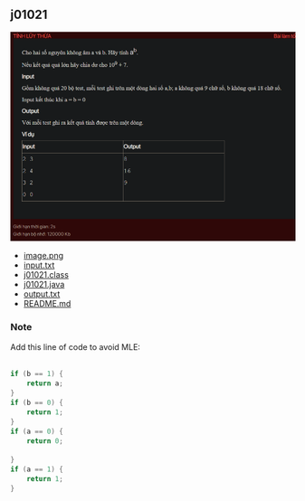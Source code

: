 ## j01021
![alt text](image.png)

- [image.png](image.png)
- [input.txt](input.txt)
- [j01021.class](j01021.class)
- [j01021.java](j01021.java)
- [output.txt](output.txt)
- [README.md](README.md)

### Note

Add this line of code to avoid MLE:

```java

if (b == 1) {
    return a;
}
if (b == 0) {
    return 1;
}
if (a == 0) {
    return 0;

}
if (a == 1) {
    return 1;
}
```